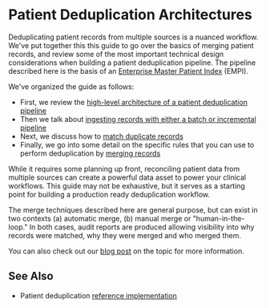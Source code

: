 # Patient Deduplication Architectures

Deduplicating patient records from multiple sources is a nuanced workflow. We've put together this this guide to go over the basics of merging patient records, and review some of the most important technical design considerations when building a patient deduplication pipeline. The pipeline described here is the basis of an [Enterprise Master Patient Index](https://en.wikipedia.org/wiki/Enterprise_master_patient_index) (EMPI).

We've organized the guide as follows:

- First, we review the [high-level architecture of a patient deduplication pipeline](/docs/fhir-datastore/patient-deduplication/architecture-overview)
- Then we talk about [ingesting records with either a batch or incremental pipeline](/docs/fhir-datastore/patient-deduplication/ingestion)
- Next, we discuss how to [match duplicate records](/docs/fhir-datastore/patient-deduplication/matching)
- Finally, we go into some detail on the specific rules that you can use to perform deduplication by [merging records](/docs/fhir-datastore/patient-deduplication/merging)

While it requires some planning up front, reconciling patient data from multiple sources can create a powerful data asset to power your clinical workflows. This guide may not be exhaustive, but it serves as a starting point for building a production ready deduplication workflow.

The merge techniques described here are general purpose, but can exist in two contexts (a) automatic merge, (b) manual merge or "human-in-the-loop." In both cases, audit reports are produced allowing visibility into why records were matched, why they were merged and who merged them.

You can also check out our [blog post](/blog/patient-deduplication) on the topic for more information.

## See Also

- Patient deduplication [reference implementation](https://github.com/medplum/medplum-demo-bots/tree/main/src/deduplication)
